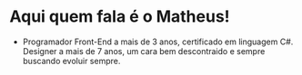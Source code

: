 # Aqui quem fala é o Matheus! 
- Programador Front-End a mais de 3 anos, certificado em linguagem C#. Designer a mais de 7 anos, um cara bem descontraido e sempre buscando evoluir sempre.
<div>
<a href="https://github.com/MatheusFrancaDEV">
<img heig
